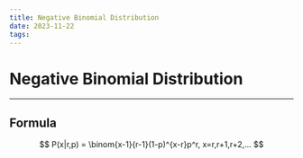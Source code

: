 ```yaml
---
title: Negative Binomial Distribution
date: 2023-11-22
tags:
---
```


# Negative Binomial Distribution

---

## Formula

$$
P(x|r,p) = \binom{x-1}{r-1}(1-p)^{x-r}p^r, x=r,r+1,r+2,...
$$